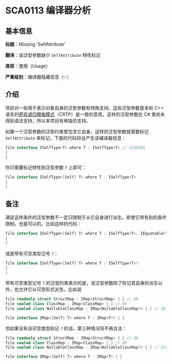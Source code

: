 # SCA0113 编译器分析

## 基本信息

**标题**：Missing 'SelfAttribute'

**翻译**：该泛型参数缺少 `SelfAttribute` 特性标记

**类型**：使用（Usage）

**严重级别**：编译器隐藏信息（💡）

## 介绍

项目对一些用于表示对象自身的泛型参数有特殊支持。这些泛型参数基本和 C++ 语言的[奇异递归模板模式](https://en.wikipedia.org/wiki/Curiously_recurring_template_pattern)（CRTP）是一致的意思。这样的泛型参数在 C# 里尚未得到语法支持，所以本项目有单独的支持。

如果一个泛型参数的泛型约束里包含它自身，这样的泛型参数就需要标记 `SelfAttribute` 来标记。下面的代码将会产生该编译器信息：

```csharp
file interface ISelfType<T> where T : ISelfType<T> // SCA0301
{
}
```

你只需要标记特性到泛型参数 `T` 上即可：

```csharp
file interface ISelfType<[Self] T> where T : ISelfType<T>
{
}
```

## 备注

满足这样条件的泛型参数不一定只限制于从它自身进行派生。即使它带有别的条件限制，也是可以的。比如这样的代码：

```csharp
file interface ISelfType<[Self] T> where T : ISelfType<T>, IEquatable<T>, IEqualityOperators<T, T, bool>
{
}
```

或是带有可空类型记号 `?`：

```csharp
file interface ISelfType<[Self] T> where T : ISelfType<T>?
{
}
```

带有可空类型记号 `?` 的泛型约束表示的是，该泛型参数除了标记其自身的派生以外，也允许它以可空形式派生。比如说

```csharp
file readonly struct StructMap : IMap<StructMap> { } // OK
file sealed class ClassMap : IMap<ClassMap> { } // OK
file sealed class NullableClassMap : IMap<NullableClassMap?> { } // OK

file interface IMap<[Self] T> where T : IMap<T>? { }
```

但如果没有该可空类型标记 `?` 的话，第三种情况将不再合法：

```csharp
file readonly struct StructMap : IMap<StructMap> { } // OK
file sealed class ClassMap : IMap<ClassMap> { } // OK
file sealed class NullableClassMap : IMap<NullableClassMap?> { } // Error

file interface IMap<[Self] T> where T : IMap<T> { }
```

